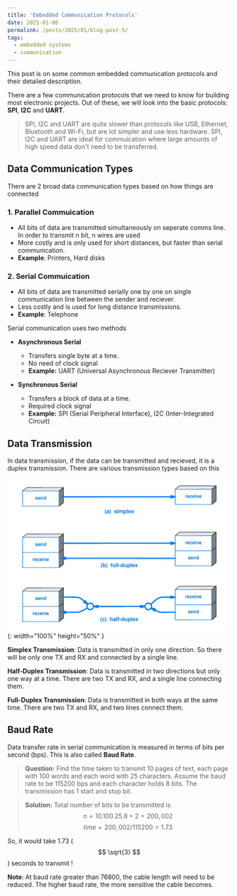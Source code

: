 ```yaml
---
title: 'Embedded Communication Protocols'
date: 2025-01-06
permalink: /posts/2025/01/blog-post-5/
tags:
  - embedded systems
  - communication
---
```


This post is on some common embedded communication protocols and their detailed description.

There are a few communication protocols that we need to know for building most electronic projects. Out of these, we will look into the basic protocols: **SPI**, **I2C** and **UART**.

> SPI, I2C and UART are quite slower than protocols like USB, Ethernet, Bluetooth and Wi-Fi, but are lot simpler and use less hardware. SPI, I2C and UART are ideal for commuication where large amounts of high speed data don't need to be transferred.

## Data Communication Types
There are 2 broad data communication types based on how things are connected

### 1. Parallel Commuication
* All bits of data are transmitted simultaneously on seperate comms line. In order to transmit n bit, n wires are used
* More costly and is only used for short distances, but faster than serial communication.
* **Example**: Printers, Hard disks

### 2. Serial Commuication
* All bits of data are transmitted serially one by one on single communication line between the sender and reciever.
* Less costly and is used for long distance transmissions.
* **Example**: Telephone

Serial communication uses two methods
* **Asynchronous Serial**
  - Transfers single byte at a time.
  - No need of clock signal
  - **Example:** UART (Universal Asynchronous Reciever Transmitter)

* **Synchronous Serial**
  - Transfers a block of data at a time.
  - Required clock signal
  - **Example:** SPI (Serial Peripheral Interface), I2C (Inter-Integrated Circuit)

## Data Transmission

In data transmission, if the data can be transmitted and recieved, it is a duplex transmission. There are various transmission types based on this

![Desktop View](/images/datatrans.jpg){: width="100%" height="50%" }

**Simplex Transmission**: Data is transmitted in only one direction. So there will be only one TX and RX and connected by a single line.

**Half-Duplex Transmission**: Data is transmitted in two directions but only one way at a time. There are two TX and RX, and a single line connecting them.

**Full-Duplex Transmission**: Data is transmitted in both ways at the same time. There are two TX and RX, and two lines connect them.

## Baud Rate

Data transfer rate in serial communication is measured in terms of bits per second (bps). This is also called **Baud Rate**. 

> **Question:** 
Find the time taken to transmit 10 pages of text, each page with 100 words and each word with 25 characters. Assume the baud rate to be 115200 bps and each character holds 8 bits. The transmission has 1 start and stop bit. 

> **Solution:**
Total number of bits to be transmitted is
$$
  n = 10 . 100 . 25 . 8 + 2 = 200,002
$$
$$
  time = 200,002 / 115200 = 1.73
$$

So, it would take 1.73 ($$ \sqrt{3} $$) seconds to transmit !

**Note**: At baud rate greater than 76800, the cable length will need to be reduced. The higher baud rate, the more sensitive the cable becomes.

